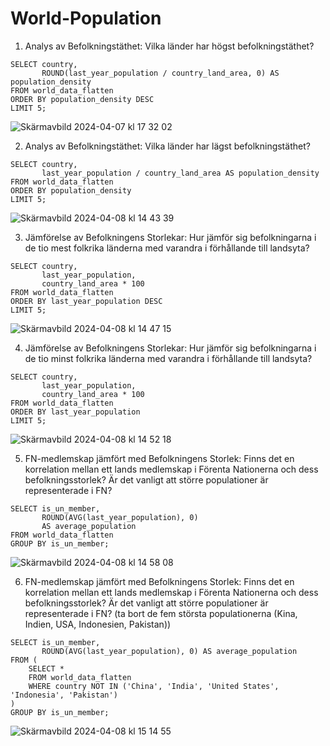 # World-Population

1) Analys av Befolkningstäthet: Vilka länder har högst befolkningstäthet?
```
SELECT country, 
       ROUND(last_year_population / country_land_area, 0) AS population_density
FROM world_data_flatten
ORDER BY population_density DESC
LIMIT 5;
```
![Skärmavbild 2024-04-07 kl  17 32 02](https://github.com/oskarbergman/World-Population/assets/105347124/a929c61e-9d4a-4464-b722-16a7005e13b0)

2) Analys av Befolkningstäthet: Vilka länder har lägst befolkningstäthet?
```
SELECT country, 
       last_year_population / country_land_area AS population_density
FROM world_data_flatten
ORDER BY population_density
LIMIT 5;
```
![Skärmavbild 2024-04-08 kl  14 43 39](https://github.com/oskarbergman/World-Population/assets/105347124/f76675e3-ca34-4dca-9a76-2af217eff8ae)

3) Jämförelse av Befolkningens Storlekar: Hur jämför sig befolkningarna i de tio mest folkrika länderna med varandra i förhållande till landsyta?
```
SELECT country,
       last_year_population,
       country_land_area * 100 
FROM world_data_flatten
ORDER BY last_year_population DESC
LIMIT 5;
```
![Skärmavbild 2024-04-08 kl  14 47 15](https://github.com/oskarbergman/World-Population/assets/105347124/ddacef62-b777-47c6-8bba-2bebe2cb74c5)

4) Jämförelse av Befolkningens Storlekar: Hur jämför sig befolkningarna i de tio minst folkrika länderna med varandra i förhållande till landsyta?
```
SELECT country,
       last_year_population,
       country_land_area * 100
FROM world_data_flatten
ORDER BY last_year_population
LIMIT 5;
```
![Skärmavbild 2024-04-08 kl  14 52 18](https://github.com/oskarbergman/World-Population/assets/105347124/ff42a37d-7995-4c0f-a69d-cd30eb363042)

5) FN-medlemskap jämfört med Befolkningens Storlek: Finns det en korrelation mellan ett lands medlemskap i Förenta Nationerna och dess befolkningsstorlek? Är det vanligt att större populationer är representerade i FN?
```
SELECT is_un_member,
       ROUND(AVG(last_year_population), 0)
       AS average_population
FROM world_data_flatten
GROUP BY is_un_member;
```
![Skärmavbild 2024-04-08 kl  14 58 08](https://github.com/oskarbergman/World-Population/assets/105347124/838347f2-1523-423f-adc0-7ef402571053)

6) FN-medlemskap jämfört med Befolkningens Storlek: Finns det en korrelation mellan ett lands medlemskap i Förenta Nationerna och dess befolkningsstorlek? Är det vanligt att större populationer är representerade i FN? (ta bort de fem största populationerna (Kina, Indien, USA, Indonesien, Pakistan))
```
SELECT is_un_member,
       ROUND(AVG(last_year_population), 0) AS average_population
FROM (
    SELECT *
    FROM world_data_flatten
    WHERE country NOT IN ('China', 'India', 'United States', 'Indonesia', 'Pakistan')
)
GROUP BY is_un_member;
```
![Skärmavbild 2024-04-08 kl  15 14 55](https://github.com/oskarbergman/World-Population/assets/105347124/3e83b281-4954-44f5-b78f-5b5e0d8e9cf6)







    
